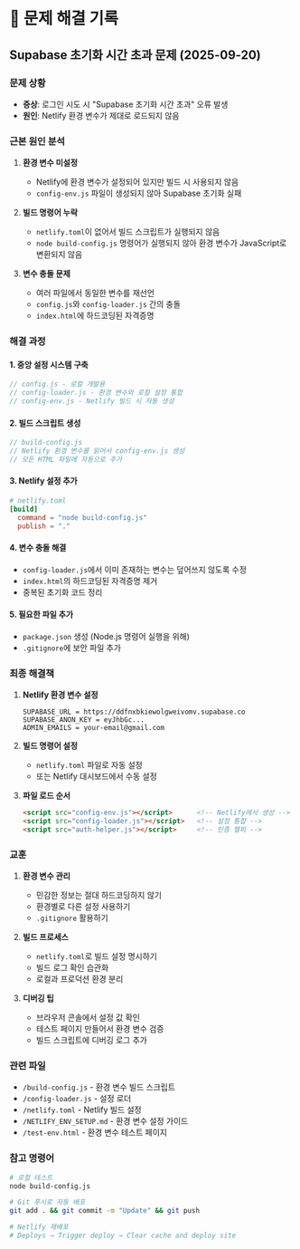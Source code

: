 # 🔧 문제 해결 기록

## Supabase 초기화 시간 초과 문제 (2025-09-20)

### 문제 상황
- **증상**: 로그인 시도 시 "Supabase 초기화 시간 초과" 오류 발생
- **원인**: Netlify 환경 변수가 제대로 로드되지 않음

### 근본 원인 분석

1. **환경 변수 미설정**
   - Netlify에 환경 변수가 설정되어 있지만 빌드 시 사용되지 않음
   - `config-env.js` 파일이 생성되지 않아 Supabase 초기화 실패

2. **빌드 명령어 누락**
   - `netlify.toml`이 없어서 빌드 스크립트가 실행되지 않음
   - `node build-config.js` 명령어가 실행되지 않아 환경 변수가 JavaScript로 변환되지 않음

3. **변수 충돌 문제**
   - 여러 파일에서 동일한 변수를 재선언
   - `config.js`와 `config-loader.js` 간의 충돌
   - `index.html`에 하드코딩된 자격증명

### 해결 과정

#### 1. 중앙 설정 시스템 구축
```javascript
// config.js - 로컬 개발용
// config-loader.js - 환경 변수와 로컬 설정 통합
// config-env.js - Netlify 빌드 시 자동 생성
```

#### 2. 빌드 스크립트 생성
```javascript
// build-config.js
// Netlify 환경 변수를 읽어서 config-env.js 생성
// 모든 HTML 파일에 자동으로 추가
```

#### 3. Netlify 설정 추가
```toml
# netlify.toml
[build]
  command = "node build-config.js"
  publish = "."
```

#### 4. 변수 충돌 해결
- `config-loader.js`에서 이미 존재하는 변수는 덮어쓰지 않도록 수정
- `index.html`의 하드코딩된 자격증명 제거
- 중복된 초기화 코드 정리

#### 5. 필요한 파일 추가
- `package.json` 생성 (Node.js 명령어 실행을 위해)
- `.gitignore`에 보안 파일 추가

### 최종 해결책

1. **Netlify 환경 변수 설정**
   ```
   SUPABASE_URL = https://ddfnxbkiewolgweivomv.supabase.co
   SUPABASE_ANON_KEY = eyJhbGc...
   ADMIN_EMAILS = your-email@gmail.com
   ```

2. **빌드 명령어 설정**
   - `netlify.toml` 파일로 자동 설정
   - 또는 Netlify 대시보드에서 수동 설정

3. **파일 로드 순서**
   ```html
   <script src="config-env.js"></script>      <!-- Netlify에서 생성 -->
   <script src="config-loader.js"></script>   <!-- 설정 통합 -->
   <script src="auth-helper.js"></script>     <!-- 인증 헬퍼 -->
   ```

### 교훈

1. **환경 변수 관리**
   - 민감한 정보는 절대 하드코딩하지 않기
   - 환경별로 다른 설정 사용하기
   - `.gitignore` 활용하기

2. **빌드 프로세스**
   - `netlify.toml`로 빌드 설정 명시하기
   - 빌드 로그 확인 습관화
   - 로컬과 프로덕션 환경 분리

3. **디버깅 팁**
   - 브라우저 콘솔에서 설정 값 확인
   - 테스트 페이지 만들어서 환경 변수 검증
   - 빌드 스크립트에 디버깅 로그 추가

### 관련 파일
- `/build-config.js` - 환경 변수 빌드 스크립트
- `/config-loader.js` - 설정 로더
- `/netlify.toml` - Netlify 빌드 설정
- `/NETLIFY_ENV_SETUP.md` - 환경 변수 설정 가이드
- `/test-env.html` - 환경 변수 테스트 페이지

### 참고 명령어
```bash
# 로컬 테스트
node build-config.js

# Git 푸시로 자동 배포
git add . && git commit -m "Update" && git push

# Netlify 재배포
# Deploys → Trigger deploy → Clear cache and deploy site
```